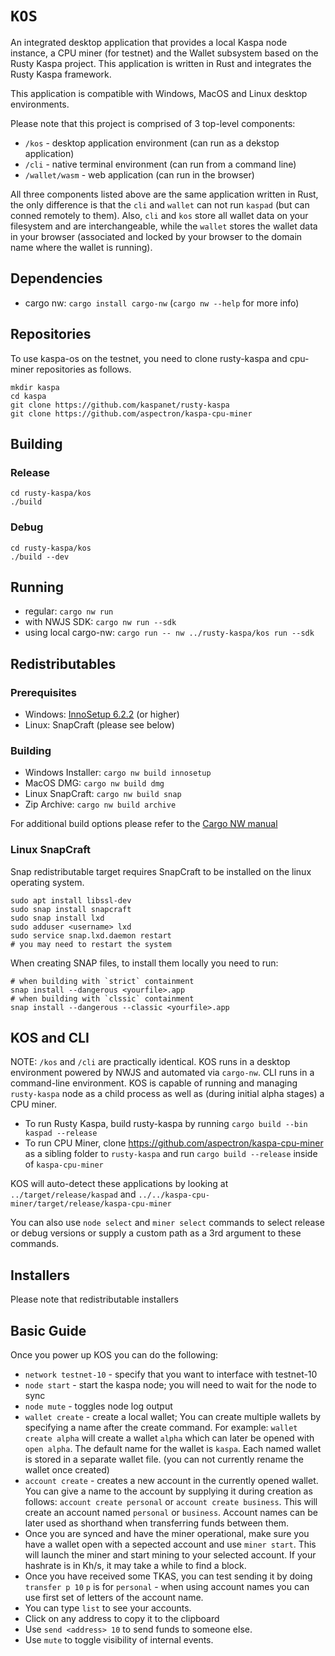 # `KOS`

An integrated desktop application that provides a local Kaspa node instance, a CPU miner (for testnet)
and the Wallet subsystem based on the Rusty Kaspa project.  This application is written in Rust and integrates
the Rusty Kaspa framework.

This application is compatible with Windows, MacOS and Linux desktop environments.

Please note that this project is comprised of 3 top-level components:
- `/kos` - desktop application environment (can run as a dekstop application)
- `/cli` - native terminal environment (can run from a command line)
- `/wallet/wasm` - web application (can run in the browser)

All three components listed above are the same application written in Rust, the only
difference is that the `cli` and `wallet` can not run `kaspad` (but can conned remotely to them).
Also, `cli` and `kos` store all wallet data on your filesystem and are interchangeable,
while the `wallet` stores the wallet data in your browser (associated and locked by your browser
to the domain name where the wallet is running).

## Dependencies

- cargo nw: `cargo install cargo-nw` (`cargo nw --help` for more info)

## Repositories

To use kaspa-os on the testnet, you need to clone rusty-kaspa and cpu-miner repositories as follows.

```
mkdir kaspa
cd kaspa
git clone https://github.com/kaspanet/rusty-kaspa
git clone https://github.com/aspectron/kaspa-cpu-miner
```

## Building

### Release
```
cd rusty-kaspa/kos
./build
```
### Debug
```
cd rusty-kaspa/kos
./build --dev
```

## Running

- regular: `cargo nw run`
- with NWJS SDK: `cargo nw run --sdk`
- using local cargo-nw: `cargo run -- nw ../rusty-kaspa/kos run --sdk`

## Redistributables

### Prerequisites
- Windows: [InnoSetup 6.2.2](https://jrsoftware.org/isdl.php) (or higher)
- Linux: SnapCraft (please see below)

### Building

- Windows Installer: `cargo nw build innosetup`
- MacOS DMG: `cargo nw build dmg`
- Linux SnapCraft: `cargo nw build snap`
- Zip Archive: `cargo nw build archive`

For additional build options please refer to the [Cargo NW manual](https://cargo-nw.aspectron.org/command-line/build.html)

### Linux SnapCraft

Snap redistributable target requires SnapCraft to be installed on the linux operating system.
```
sudo apt install libssl-dev
sudo snap install snapcraft
sudo snap install lxd
sudo adduser <username> lxd
sudo service snap.lxd.daemon restart
# you may need to restart the system
```

When creating SNAP files, to install them locally you need to run:

```
# when building with `strict` containment
snap install --dangerous <yourfile>.app
# when building with `clssic` containment
snap install --dangerous --classic <yourfile>.app
```

## KOS and CLI

NOTE: `/kos` and `/cli` are practically identical. KOS runs in a desktop environment 
powered by NWJS and automated via `cargo-nw`. CLI runs in a command-line environment.
KOS is capable of running and managing `rusty-kaspa` node as a child process as 
well as (during initial alpha stages) a CPU miner.

- To run Rusty Kaspa, build rusty-kaspa by running `cargo build --bin kaspad --release`
- To run CPU Miner, clone https://github.com/aspectron/kaspa-cpu-miner as a sibling folder to `rusty-kaspa` and run `cargo build --release` inside of `kaspa-cpu-miner`

KOS will auto-detect these applications by looking at `../target/release/kaspad` and `../../kaspa-cpu-miner/target/release/kaspa-cpu-miner`

You can also use `node select` and `miner select` commands to select release or debug versions or supply a custom path as a 3rd argument to these commands.

## Installers

Please note that redistributable installers 

## Basic Guide

Once you power up KOS you can do the following:

- `network testnet-10` - specify that you want to interface with testnet-10
- `node start` - start the kaspa node; you will need to wait for the node to sync
- `node mute` - toggles node log output
- `wallet create` - create a local wallet;  You can create multiple wallets by specifying a name after the create command. For example: `wallet create alpha` will create a wallet `alpha` which can later be opened with `open alpha`.  The default name for the wallet is `kaspa`.  Each named wallet is stored in a separate wallet file.  (you can not currently rename the wallet once created)
- `account create` - creates a new account in the currently opened wallet.  You can give a name to the account by supplying it during creation as follows: `account create personal` or `account create business`.  This will create an account named `personal` or `business`.  Account names can be later used as shorthand when transferring funds between them.
- Once you are synced and have the miner operational, make sure you have a wallet open with a sepected account and use `miner start`.  This will launch the miner and start mining to your selected account.  If your hashrate is in Kh/s, it may take a while to find a block.
- Once you have received some TKAS, you can test sending it by doing `transfer p 10` `p` is for `personal` - when using account names you can use first set of letters of the account name.
- You can type `list` to see your accounts.
- Click on any address to copy it to the clipboard
- Use `send <address> 10` to send funds to someone else.
- Use `mute` to toggle visibility of internal events.